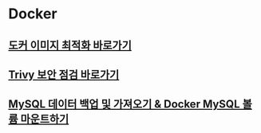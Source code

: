 # Docker
## [도커 이미지 최적화 바로가기](https://github.com/HongMinYeong/Docker/tree/main/optimization)

## [Trivy 보안 점검 바로가기](https://github.com/HongMinYeong/Docker/tree/main/container_vulnerability)

## [MySQL 데이터 백업 및 가져오기 & Docker MySQL 볼륨 마운트하기](https://github.com/HongMinYeong/Docker/tree/main/mysqlDump)
 
 
 
 
  
 
 
